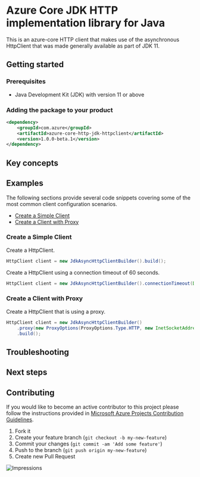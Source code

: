 # Azure Core JDK HTTP implementation library for Java

This is an azure-core HTTP client that makes use of the asynchronous HttpClient that was made generally available as 
part of JDK 11. 

## Getting started

### Prerequisites

- Java Development Kit (JDK) with version 11 or above

### Adding the package to your product

[//]: # ({x-version-update-start;com.azure:azure-core-http-jdk-httpclient;current})
```xml
<dependency>
    <groupId>com.azure</groupId>
    <artifactId>azure-core-http-jdk-httpclient</artifactId>
    <version>1.0.0-beta.1</version>
</dependency>
```
[//]: # ({x-version-update-end})

## Key concepts

## Examples

The following sections provide several code snippets covering some of the most common client configuration scenarios.

- [Create a Simple Client](#create-a-simple-client)
- [Create a Client with Proxy](#create-a-client-with-proxy)

### Create a Simple Client

Create a HttpClient.

<!-- embedme ./src/samples/java/com/azure/core/http/jdk/httpclient/ReadmeSamples.java#L24-L24 -->
```java
HttpClient client = new JdkAsyncHttpClientBuilder().build();
```

Create a HttpClient using a connection timeout of 60 seconds.

<!-- embedme ./src/samples/java/com/azure/core/http/jdk/httpclient/ReadmeSamples.java#L31-L31 -->
```java
HttpClient client = new JdkAsyncHttpClientBuilder().connectionTimeout(Duration.ofSeconds(60)).build();
```

### Create a Client with Proxy

Create a HttpClient that is using a proxy.

<!-- embedme ./src/samples/java/com/azure/core/http/jdk/httpclient/ReadmeSamples.java#L38-L40 -->
```java
HttpClient client = new JdkAsyncHttpClientBuilder()
    .proxy(new ProxyOptions(ProxyOptions.Type.HTTP, new InetSocketAddress("<proxy-host>", 8888)))
    .build();
```

## Troubleshooting

## Next steps

## Contributing

If you would like to become an active contributor to this project please follow the instructions provided in [Microsoft
Azure Projects Contribution Guidelines](http://azure.github.io/guidelines.html).

1. Fork it
1. Create your feature branch (`git checkout -b my-new-feature`)
1. Commit your changes (`git commit -am 'Add some feature'`)
1. Push to the branch (`git push origin my-new-feature`)
1. Create new Pull Request

![Impressions](https://azure-sdk-impressions.azurewebsites.net/api/impressions/azure-sdk-for-java%2Fsdk%2Fcore%2Fazure-core-http-jdk-httpclient%2FREADME.png)

